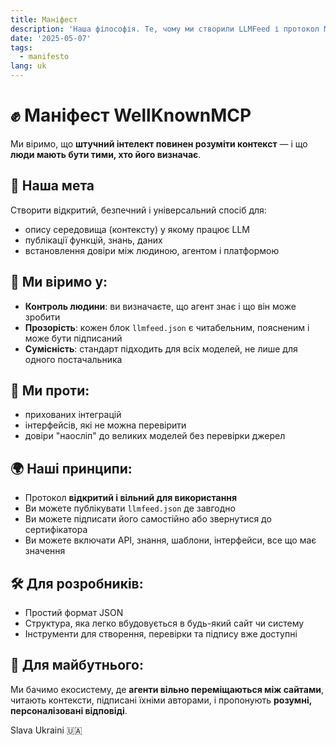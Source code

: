 ```yaml
---
title: Маніфест
description: 'Наша філософія. Те, чому ми створили LLMFeed і протокол MCP.'
date: '2025-05-07'
tags:
  - manifesto
lang: uk
---
```


# ✊ Маніфест WellKnownMCP

Ми віримо, що **штучний інтелект повинен розуміти контекст** — і що **люди мають бути тими, хто його визначає**.

## 🎯 Наша мета

Створити відкритий, безпечний і універсальний спосіб для:

- опису середовища (контексту) у якому працює LLM
- публікації функцій, знань, даних
- встановлення довіри між людиною, агентом і платформою

## 🤖 Ми віримо у:

- **Контроль людини**: ви визначаєте, що агент знає і що він може зробити
- **Прозорість**: кожен блок `llmfeed.json` є читабельним, поясненим і може бути підписаний
- **Сумісність**: стандарт підходить для всіх моделей, не лише для одного постачальника

## 🚫 Ми проти:

- прихованих інтеграцій
- інтерфейсів, які не можна перевірити
- довіри "наосліп" до великих моделей без перевірки джерел

## 🌍 Наші принципи:

- Протокол **відкритий і вільний для використання**
- Ви можете публікувати `llmfeed.json` де завгодно
- Ви можете підписати його самостійно або звернутися до сертифікатора
- Ви можете включати API, знання, шаблони, інтерфейси, все що має значення

## 🛠️ Для розробників:

- Простий формат JSON
- Структура, яка легко вбудовується в будь-який сайт чи систему
- Інструменти для створення, перевірки та підпису вже доступні

## 📣 Для майбутнього:

Ми бачимо екосистему, де **агенти вільно переміщаються між сайтами**, читають контексти, підписані їхніми авторами, і пропонують **розумні, персоналізовані відповіді**.

Slava Ukraini 🇺🇦
